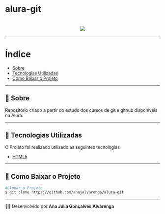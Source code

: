 # alura-git

<h1 align="center">
	<img src="https://hipsters.jobs/files/pictures/alura-dark-300.png">
</h1>

---

# Índice
- [Sobre](#-sobre)
- [Tecnologias Utilizadas](#-tecnologias-utilizadas)
- [Como Baixar o Projeto](#-como-baixar-o-projeto)

---

## 📄 Sobre

Repositório criado a partir do estudo dos cursos de git e github disponíveis na Alura.

---

## 🚀 Tecnologias Utilizadas

O Projeto foi realizado utilizado as seguintes tecnologias

- [HTML5](https://html.com/)

---

## 💾 Como Baixar o Projeto

```bash
#Clonar o Projeto
$ git clone https://github.com/anajalvarenga/alura-git
```

---
👩‍💻 Desenvolvido por **Ana Julia Gonçalves Alvarenga**
